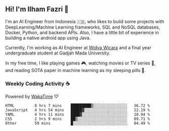 ## Hi! I'm Ilham Fazri 👋

I'm an AI Engineer from Indonesia 🇮🇩, who likes to build some projects with DeepLearning/Machine Learning frameworks, SQL and NoSQL databases, Docker, Python, and backend APIs. Also, I have a little bit of experience in building a native android app using Java.

Currently, I'm working as AI Engineer at [Widya Wicara](https://widyawicara.com) and a final year undergraduate student at Gadjah Mada University. 

In my free time, I like playing games 🎮, watching movies or TV series 🍿, and reading SOTA paper in machine learning as my sleeping pills 💊. 

### Weekly Coding Activity ☕
Powered by [WakaTime](https://wakatime.com/) ♡
<!--START_SECTION:waka-->

```text
HTML         8 hrs 7 mins    █████████▒░░░░░░░░░░░░░░░   36.72 %
JavaScript   4 hrs 54 mins   █████▓░░░░░░░░░░░░░░░░░░░   22.19 %
YAML         4 hrs 11 mins   ████▓░░░░░░░░░░░░░░░░░░░░   18.94 %
CSS          2 hrs 9 mins    ██▒░░░░░░░░░░░░░░░░░░░░░░   09.71 %
Other        59 mins         █░░░░░░░░░░░░░░░░░░░░░░░░   04.49 %
```

<!--END_SECTION:waka-->
